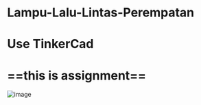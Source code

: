 # Lampu-Lalu-Lintas-Perempatan
# Use TinkerCad
# ==this is assignment==
 
![image](https://user-images.githubusercontent.com/71638620/169690931-d29186b2-8806-4307-8d8d-dc2b1da374c6.png)
